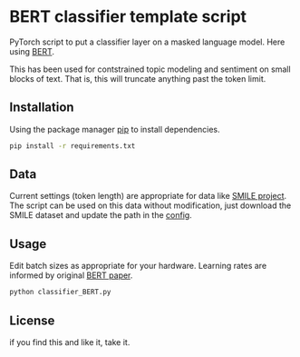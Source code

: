 # BERT classifier template script

PyTorch script to put a classifier layer on a masked language model.  Here using [BERT](https://huggingface.co/docs/transformers/model_doc/bert).

This has been used for contstrained topic modeling and sentiment on small blocks of text.  That is, this will truncate anything past the token limit.

## Installation

Using the package manager [pip](https://pip.pypa.io/en/stable/) to install dependencies.

```bash
pip install -r requirements.txt
```

## Data
Current settings (token length) are appropriate for data like [SMILE project](https://www.kaggle.com/datasets/ashkhagan/smile-twitter-emotion-dataset).  The script can be used on this data without modification, just download the SMILE dataset and update the path in the [config](config.py).

## Usage

Edit batch sizes as appropriate for your hardware.
Learning rates are informed by original [BERT paper](https://arxiv.org/abs/1810.04805).


```bash
python classifier_BERT.py
```

## License
if you find this and like it, take it.
